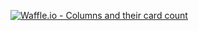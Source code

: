 [![Waffle.io - Columns and their card count](https://badge.waffle.io/BeccaHyland/mentor_match_api.svg?columns=all)](https://waffle.io/BeccaHyland/mentor_match_api)

